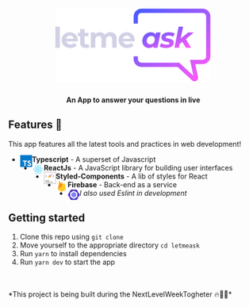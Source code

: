 <h1 align="center">
  <br>
  <img src="./src/assets/images/logo readme.svg"/>
  <br>
 </h1>
 
<h4 align="center">An App to answer your questions in live</h4>

## Features 🧪
This app features all the latest tools and practices in web development!
 - <img align="left" alt="Typescript" width="24px" src="https://raw.githubusercontent.com/github/explore/80688e429a7d4ef2fca1e82350fe8e3517d3494d/topics/typescript/typescript.png" />**Typescript** - A superset of Javascript
 - <img align="left" alt="ReactJS" width="24px" src="https://raw.githubusercontent.com/github/explore/80688e429a7d4ef2fca1e82350fe8e3517d3494d/topics/react/react.png" />**ReactJs** - A JavaScript library for building user interfaces
 - <img align="left" alt="Styled-Components" width="24px" src="https://raw.githubusercontent.com/github/explore/80688e429a7d4ef2fca1e82350fe8e3517d3494d/topics/styled-components/styled-components.png" />**Styled-Components** - A lib of styles for React
 - <img align="left" alt="Firebase" width="24px" src="https://raw.githubusercontent.com/github/explore/80688e429a7d4ef2fca1e82350fe8e3517d3494d/topics/firebase/firebase.png" />**Firebase** - Back-end as a service
 - <img align="left" alt="Eslint" width="24px" src="https://raw.githubusercontent.com/github/explore/80688e429a7d4ef2fca1e82350fe8e3517d3494d/topics/eslint/eslint.png" /> _I also used Eslint in development_
 

## Getting started

1. Clone this repo using `git clone`
2. Move yourself to the appropriate directory `cd letmeask`<br />
3. Run `yarn` to install dependencies<br />
4. Run `yarn dev` to start the app
<br>
<br>
*This project is being built during the NextLevelWeekTogheter 🔥👨‍💻*
